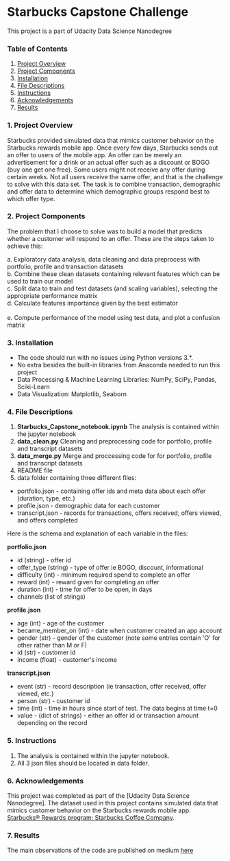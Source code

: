 # Starbucks Capstone Challenge
This project is a part of Udacity Data Science Nanodegree

### Table of Contents

1. [Project Overview](#overview)
2. [Project Components](#components)
3. [Installation](#installation)
4. [File Descriptions](#files)
5. [Instructions](#instructions)
6. [Acknowledgements](#licensing)
7. [Results](#results)
### 1. Project Overview<a name="overview"></a>

Starbucks provided simulated data that mimics customer behavior on the Starbucks rewards mobile app. Once every few days, Starbucks sends out an offer to users of the mobile app. An offer can be merely an advertisement for a drink or an actual offer such as a discount or BOGO (buy one get one free). Some users might not receive any offer during certain weeks. Not all users receive the same offer, and that is the challenge to solve with this data set.
The task is to combine transaction, demographic and offer data to determine which demographic groups respond best to which offer type.


### 2. Project Components<a name="components"></a>


The problem that I choose to solve was to build a model that predicts whether a customer will respond to an offer. These are the steps taken to achieve this:

a. Exploratory data analysis, data cleaning and data preprocess with portfolio, profile and transaction datasets<br>
b. Combine these clean datasets containing relevant features which can be used to train our model<br>
c. Split data to train and test datasets (and scaling variables), selecting the appropriate performance matrix<br>
d. Calculate features importance given by the best estimator<br>  
e. Compute performance of the model using test data, and plot a confusion matrix<br>
 

### 3. Installation<a name="installation"></a>

 - The code should run with no issues using Python versions 3.*.
 - No extra besides the built-in libraries from Anaconda needed to run this project
 - Data Processing & Machine Learning Libraries: NumPy, SciPy, Pandas, Sciki-Learn
 - Data Visualization: Matplotlib, Seaborn

### 4. File Descriptions<a name="files"></a>

1. **Starbucks_Capstone_notebook.ipynb**  The analysis is contained within the jupyter notebook
2. **data_clean.py** Cleaning and preprocessing code for portfolio, profile and transcript datasets
3. **data_merge.py** Merge and proccessing code for for portfolio, profile and transcript datasets
4. README file
5. data folder containing three different files:

* portfolio.json - containing offer ids and meta data about each offer (duration, type, etc.)
* profile.json - demographic data for each customer
* transcript.json - records for transactions, offers received, offers viewed, and offers completed

Here is the schema and explanation of each variable in the files:

**portfolio.json**
* id (string) - offer id
* offer_type (string) - type of offer ie BOGO, discount, informational
* difficulty (int) - minimum required spend to complete an offer
* reward (int) - reward given for completing an offer
* duration (int) - time for offer to be open, in days
* channels (list of strings)

**profile.json**
* age (int) - age of the customer 
* became_member_on (int) - date when customer created an app account
* gender (str) - gender of the customer (note some entries contain 'O' for other rather than M or F)
* id (str) - customer id
* income (float) - customer's income

**transcript.json**
* event (str) - record description (ie transaction, offer received, offer viewed, etc.)
* person (str) - customer id
* time (int) - time in hours since start of test. The data begins at time t=0
* value - (dict of strings) - either an offer id or transaction amount depending on the record



### 5. Instructions<a name="instructions"></a>

1. The analysis is contained within the jupyter notebook.
2. All 3 json files should be located in data folder.


### 6. Acknowledgements<a name="licensing">

This project was completed as part of the [Udacity Data Science Nanodegree]. The dataset used in this project contains simulated data that mimics customer behavior on the Starbucks rewards mobile app. [Starbucks® Rewards program: Starbucks Coffee Company](https://www.starbucks.com/rewards/).

### 7. Results<a name="results"></a>
The main observations of the code are published on medium [here](https://medium.com/@m.sobrino.estevez/starbucks-customer-behavior-challenge-122a567f5b61)
